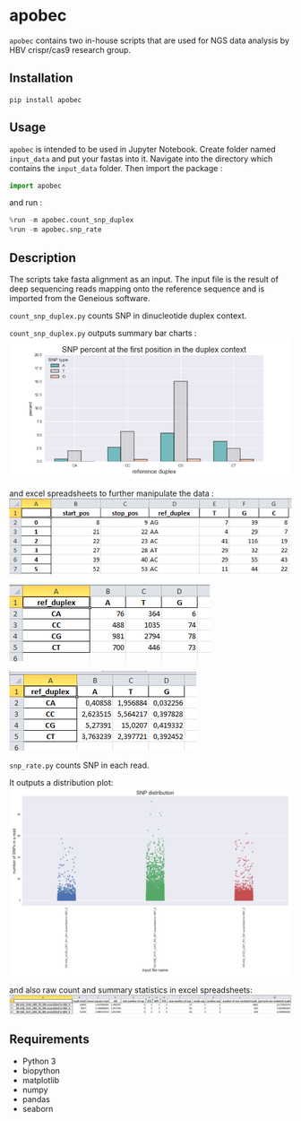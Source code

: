 # apobec
`apobec` contains two in-house scripts that are used for NGS data analysis by HBV crispr/cas9 research group. 

## Installation
```
pip install apobec
```
## Usage
`apobec` is intended to be used in Jupyter Notebook. Create folder named `input_data` and put your fastas into it. Navigate into the directory which contains the `input_data` folder. Then import the package :
```python
import apobec
```
and run :
```python
%run -m apobec.count_snp_duplex
%run -m apobec.snp_rate
```

## Description
The scripts take fasta alignment as an input. The input file is the result of deep sequencing reads mapping onto the reference sequence and is imported from the Geneious software.

`count_snp_duplex.py` counts  SNP in dinucleotide duplex context.

`count_snp_duplex.py` outputs summary bar charts : 
![bars](output_example/bars.png)

and excel spreadsheets to further manipulate the data  :
![bars](output_example/raw_count_spread_sheet.PNG)

![bars](output_example/pivot_count.PNG)

![bars](output_example/pivot_percent.PNG)

`snp_rate.py` counts SNP in each read.

It outputs a distribution plot:
![dist](output_example/snp_dist.png)

and also raw count and summary statistics in excel spreadsheets:
![sum_stat](output_example/pivot_mutation_data.png)

## Requirements
- Python 3
- biopython
- matplotlib
- numpy
- pandas
- seaborn
